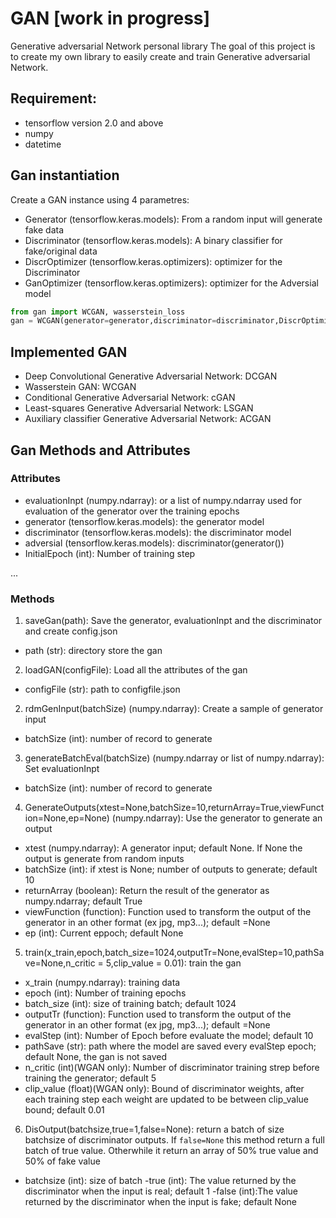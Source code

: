 # GAN [work in progress]
Generative adversarial Network personal library
The goal of this project is to create my own library to easily create and train Generative adversarial Network.


## Requirement: 
- tensorflow version 2.0 and above
- numpy
- datetime




## Gan instantiation
Create a GAN instance using 4 parametres:
- Generator (tensorflow.keras.models): From a random input will generate fake data
- Discriminator (tensorflow.keras.models): A binary classifier for fake/original data
- DiscrOptimizer (tensorflow.keras.optimizers): optimizer for the Discriminator
- GanOptimizer (tensorflow.keras.optimizers): optimizer for the Adversial model


```python
from gan import WCGAN, wasserstein_loss
gan = WCGAN(generator=generator,discriminator=discriminator,DiscrOptimizer=RMSprop(lr=5e-5),GanOptimizer=RMSprop(lr=5e-5))
```


## Implemented GAN
- Deep Convolutional Generative Adversarial Network: DCGAN
- Wasserstein GAN: WCGAN
- Conditional Generative Adversarial Network: cGAN
- Least-squares Generative Adversarial Network: LSGAN
- Auxiliary classifier Generative Adversarial Network: ACGAN

## Gan Methods and Attributes


### Attributes
- evaluationInpt (numpy.ndarray): or a list of numpy.ndarray used for evaluation of the generator over the training epochs
- generator (tensorflow.keras.models): the generator model
- discriminator (tensorflow.keras.models): the discriminator model
- adversial (tensorflow.keras.models): discriminator(generator())
- InitialEpoch (int): Number of training step

...
### Methods
1) saveGan(path): Save the generator, evaluationInpt and the discriminator and create config.json
- path (str): directory store the gan


2) loadGAN(configFile): Load all the attributes of the gan
- configFile (str): path to configfile.json


2) rdmGenInput(batchSize) (numpy.ndarray): Create a sample of generator input
- batchSize (int): number of record to generate


3) generateBatchEval(batchSize) (numpy.ndarray or list of numpy.ndarray): Set evaluationInpt
- batchSize (int): number of record to generate


4) GenerateOutputs(xtest=None,batchSize=10,returnArray=True,viewFunction=None,ep=None) (numpy.ndarray): Use the generator to generate an output
- xtest (numpy.ndarray): A generator input; default None. If None the output is generate from random inputs 
- batchSize (int): if xtest is None; number of outputs to generate; default 10
- returnArray (boolean): Return the result of the generator as numpy.ndarray; default True
- viewFunction (function): Function used to transform the output of the generator in an other format (ex jpg, mp3...); default  =None
- ep (int): Current eppoch; default None

5) train(x_train,epoch,batch_size=1024,outputTr=None,evalStep=10,pathSave=None,n_critic = 5,clip_value = 0.01): train the gan
- x_train (numpy.ndarray): training data
- epoch (int): Number of training epochs 
- batch_size (int): size of training batch; default 1024
- outputTr (function): Function used to transform the output of the generator in an other format (ex jpg, mp3...); default  =None
- evalStep (int): Number of Epoch before evaluate the model; default 10
- pathSave (str): path where the model are saved every evalStep epoch; default None, the gan is not saved
- n_critic (int)(WGAN only): Number of discriminator training strep before training the generator;  default  5
- clip_value (float)(WGAN only): Bound of discriminator weights, after each training step each weight are updated to be between clip_value bound; default 0.01


6) DisOutput(batchsize,true=1,false=None): return a batch of size batchsize of discriminator outputs. If ```false=None``` this method return a full batch of true value. Otherwhile it return an array of 50% true value and 50% of fake value
- batchsize (int): size of batch
-true (int): The value returned by the discriminator when the input is real; default 1
-false (int):The value returned by the discriminator when the input is fake; default None



